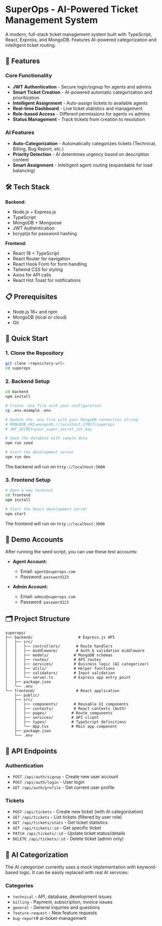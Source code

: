 # SuperOps - AI-Powered Ticket Management System

A modern, full-stack ticket management system built with TypeScript, React, Express, and MongoDB. Features AI-powered categorization and intelligent ticket routing.

## 🚀 Features

### Core Functionality
- **JWT Authentication** - Secure login/signup for agents and admins
- **Smart Ticket Creation** - AI-powered automatic categorization and prioritization
- **Intelligent Assignment** - Auto-assign tickets to available agents
- **Real-time Dashboard** - Live ticket statistics and management
- **Role-based Access** - Different permissions for agents vs admins
- **Status Management** - Track tickets from creation to resolution

### AI Features
- **Auto-Categorization** - Automatically categorizes tickets (Technical, Billing, Bug Report, etc.)
- **Priority Detection** - AI determines urgency based on description content
- **Smart Assignment** - Intelligent agent routing (expandable for load balancing)

## 🛠 Tech Stack

**Backend:**
- Node.js + Express.js
- TypeScript
- MongoDB + Mongoose
- JWT Authentication
- bcryptjs for password hashing

**Frontend:**
- React 18 + TypeScript
- React Router for navigation
- React Hook Form for form handling
- Tailwind CSS for styling
- Axios for API calls
- React Hot Toast for notifications

## 📋 Prerequisites

- Node.js 18+ and npm
- MongoDB (local or cloud)
- Git

## 🚀 Quick Start

### 1. Clone the Repository
```bash
git clone <repository-url>
cd superops
```

### 2. Backend Setup
```bash
cd backend
npm install

# Create .env file with your configuration
cp .env.example .env

# Update the .env file with your MongoDB connection string:
# MONGODB_URI=mongodb://localhost:27017/superops
# JWT_SECRET=your_super_secret_jwt_key

# Seed the database with sample data
npm run seed

# Start the development server
npm run dev
```

The backend will run on `http://localhost:5000`

### 3. Frontend Setup
```bash
# Open a new terminal
cd frontend
npm install

# Start the React development server
npm start
```

The frontend will run on `http://localhost:3000`

## 👥 Demo Accounts

After running the seed script, you can use these test accounts:

- **Agent Account:**
  - Email: `agent@superops.com`
  - Password: `password123`

- **Admin Account:**
  - Email: `admin@superops.com`
  - Password: `password123`

## 🗂 Project Structure

```
superops/
├── backend/                    # Express.js API
│   ├── src/
│   │   ├── controllers/       # Route handlers
│   │   ├── middleware/        # Auth & validation middleware
│   │   ├── models/           # MongoDB schemas
│   │   ├── routes/           # API routes
│   │   ├── services/         # Business logic (AI categorizer)
│   │   ├── utils/            # Helper functions
│   │   ├── validators/       # Input validation
│   │   └── server.ts         # Express app entry point
│   ├── package.json
│   └── .env
└── frontend/                  # React application
    ├── public/
    ├── src/
    │   ├── components/       # Reusable UI components
    │   ├── contexts/         # React contexts (Auth)
    │   ├── pages/           # Route components
    │   ├── services/        # API client
    │   ├── types/           # TypeScript definitions
    │   └── App.tsx          # Main app component
    ├── package.json
    └── .env
```

## 🔌 API Endpoints

### Authentication
- `POST /api/auth/signup` - Create new user account
- `POST /api/auth/login` - User login
- `GET /api/auth/profile` - Get current user profile

### Tickets
- `POST /api/tickets` - Create new ticket (with AI categorization)
- `GET /api/tickets` - List tickets (filtered by user role)
- `GET /api/tickets/stats` - Get ticket statistics
- `GET /api/tickets/:id` - Get specific ticket
- `PATCH /api/tickets/:id` - Update ticket status/details
- `DELETE /api/tickets/:id` - Delete ticket (admin only)

## 🤖 AI Categorization

The AI categorizer currently uses a mock implementation with keyword-based logic. It can be easily replaced with real AI services:

### Categories
- `technical` - API, database, development issues
- `billing` - Payment, subscription, invoice issues
- `general` - General inquiries and questions
- `feature-request` - New feature requests
- `bug-report`#   a i - t i c k e t - m a n a g e m e n t  
 
